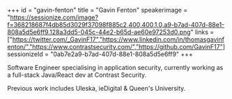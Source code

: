 +++
id = "gavin-fenton"
title = "Gavin Fenton"
speakerimage = "https://sessionize.com/image?f=368218687f4db85d3029f37098f885c2,400,400,1,0,a9-b7ad-407d-88e1-808a5d5e6ff9.128a3dd5-045c-44e2-b65d-ae60e97253d0.png"
links = ["https://twitter.com/_GavinF17","https://www.linkedin.com/in/thomasgavinfenton/","https://www.contrastsecurity.com/","https://github.com/GavinF17"]
sessionizeId = "0ab7e2a9-b7ad-407d-88e1-808a5d5e6ff9"
+++

Software Engineer specialising in application security, currently working as a full-stack Java/React dev at Contrast Security. 

Previous work includes Uleska, ieDigital & Queen's University.